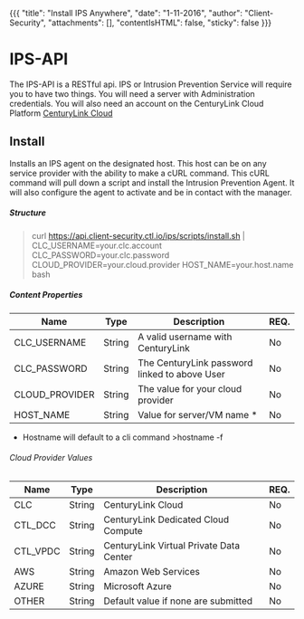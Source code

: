 {{{ "title": "Install IPS Anywhere",
        "date": "1-11-2016",
        "author": "Client-Security",
        "attachments": [],
        "contentIsHTML": false,
        "sticky": false }}}

# IPS-API

The IPS-API is a RESTful api.
IPS or Intrusion Prevention Service will require you to have two things.
You will need a server with Administration credentials.
You will also need an account on the CenturyLink Cloud Platform [CenturyLink Cloud](https://www.ctl.io/)

## Install

Installs an IPS agent on the designated host. 
This host can be on any service provider with the ability to make a cURL command.
This cURL command will pull down a script and install the Intrusion Prevention Agent. 
It will also configure the agent to activate and be in contact with the manager.

##### Structure

>curl https://api.client-security.ctl.io/ips/scripts/install.sh | CLC_USERNAME=your.clc.account CLC_PASSWORD=your.clc.password CLOUD_PROVIDER=your.cloud.provider HOST_NAME=your.host.name bash

##### Content Properties

| **Name**      | **Type** | **Description**                                    | **REQ.**|
|---------------|----------|----------------------------------------------------|---------|
|CLC_USERNAME   |String    |A valid username with CenturyLink                   |No       |
|CLC_PASSWORD   |String    |The CenturyLink password linked to above User       |No       |
|CLOUD_PROVIDER |String    |The value for your cloud provider                   |No       |
|HOST_NAME      |String    |Value for server/VM name *                          |No       |

* Hostname will default to a cli command >hostname -f 

###### Cloud Provider Values

| **Name**      | **Type** | **Description**                            | **REQ.**|
|---------------|----------|--------------------------------------------|---------|
|CLC            |String    |CenturyLink Cloud                           |No       |
|CTL_DCC        |String    |CenturyLink Dedicated Cloud Compute         |No       |
|CTL_VPDC       |String    |CenturyLink Virtual Private Data Center     |No       |
|AWS            |String    |Amazon Web Services                         |No       |
|AZURE          |String    |Microsoft Azure                             |No       |
|OTHER          |String    |Default value if none are submitted         |No       |